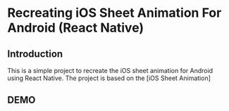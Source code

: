 # Recreating iOS Sheet Animation For Android (React Native)

## Introduction

This is a simple project to recreate the iOS sheet animation for Android using React Native. The project is based on the [iOS Sheet Animation]

## DEMO